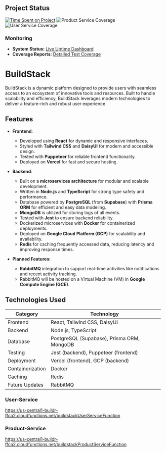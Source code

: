## Project Status

[![Time Spent on Project](https://wakatime.com/badge/user/018da7bb-d8cd-4efc-b295-455e1afc3f2c/project/ce4eb5b0-5da0-4fec-a69f-5846d6daec56.svg)](https://wakatime.com/badge/user/018da7bb-d8cd-4efc-b295-455e1afc3f2c/project/ce4eb5b0-5da0-4fec-a69f-5846d6daec56)
![Product Service Coverage](https://img.shields.io/badge/Product%20Service%20Test%20Coverage-46.69%25-red)
![User Service Coverage](https://img.shields.io/badge/User%20Service%20Test%20Coverage-36.04%25-red)

### Monitoring

- **System Status:** [Live Uptime Dashboard](https://buildstack.cronitorstatus.com/)
- **Coverage Reports:** [Detailed Test Coverage](https://coveragereportsfunction-jc4dyd4mma-uc.a.run.app/)

# BuildStack

BuildStack is a dynamic platform designed to provide users with seamless access to an ecosystem of innovative tools and resources. Built to handle scalability and efficiency, BuildStack leverages modern technologies to deliver a feature-rich and robust user experience.

## Features

- **Frontend**:
  - Developed using **React** for dynamic and responsive interfaces.
  - Styled with **Tailwind CSS** and **DaisyUI** for modern and accessible design.
  - Tested with **Puppeteer** for reliable frontend functionality.
  - Deployed on **Vercel** for fast and secure hosting.

- **Backend**:
  - Built on a **microservices architecture** for modular and scalable development.
  - Written in **Node.js** and **TypeScript** for strong type safety and performance.
  - Database powered by **PostgreSQL** (from **Supabase**) with **Prisma ORM** for efficient and easy data modeling.
  - **MongoDB** is utilized for storing logs of all events.
  - Tested with **Jest** to ensure backend reliability.
  - Dockerized microservices with **Docker** for containerized deployments.
  - Deployed on **Google Cloud Platform (GCP)** for scalability and availability.
  - **Redis** for caching frequently accessed data, reducing latency and improving response times.

- **Planned Features**:
  - **RabbitMQ** integration to support real-time activities like notifications and recent activity tracking.
  - RabbitMQ will be hosted on a Virtual Machine (VM) in **Google Compute Engine (GCE)**.

## Technologies Used

| Category          | Technology                                |
|-------------------|-------------------------------------------|
| Frontend          | React, Tailwind CSS, DaisyUI              |
| Backend           | Node.js, TypeScript                       |
| Database          | PostgreSQL (Supabase), Prisma ORM, MongoDB|
| Testing           | Jest (backend), Puppeteer (frontend)      |
| Deployment        | Vercel (frontend), GCP (backend)          |
| Containerization  | Docker                                    |
| Caching           | Redis                                     |
| Future Updates    | RabbitMQ                                  |

### User-Service
https://us-central1-buildr-ffca2.cloudfunctions.net/buildstackUserServiceFunction

### Product-Service
https://us-central1-buildr-ffca2.cloudfunctions.net/buildstackProductServiceFunction

